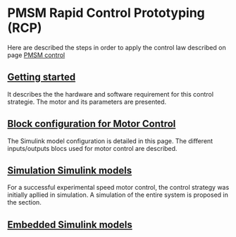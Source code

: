 # PMSM Rapid Control Prototyping (RCP)

Here are described the steps in order to apply the control law described on page [PMSM control](../MotorModeling/PMSMControl.html)

## [Getting started](/GettingStarted)

It describes the the hardware and software requirement for this control strategie. The motor and its parameters are presented.

## [Block configuration for Motor Control](/BlockconfigurationforMotorControl.md) 

The Simulink model configuration is detailed in this page. The different inputs/outputs blocs used for motor control are described.

## [Simulation Simulink models](/Simulation.md)

For a successful experimental speed motor control, the control strategy was initially apllied in simulation. A simulation of the entire system is proposed in the section.

## [Embedded Simulink models](/EmbeddedModels.md)

